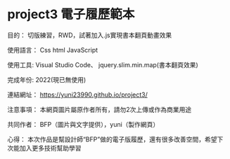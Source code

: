 # project3 電子履歷範本
目的：
切版練習，RWD，試著加入.js實現書本翻頁動畫效果

使用語言：
Css html JavaScript

使用工具:
Visual Studio Code、
jquery.slim.min.map(書本翻頁效果)

完成年份:
2022(現已無使用)

連結網址：
https://yuni23990.github.io/project3/

注意事項：
本網頁圖片屬原作者所有，請勿2次上傳或作為商業用途

共同作者：
BFP（圖片與文字提供），yuni（製作網頁）

心得：
本次作品是幫設計師“BFP”做的電子版履歷，還有很多改善空間，希望下次能加入更多技術幫助學習
